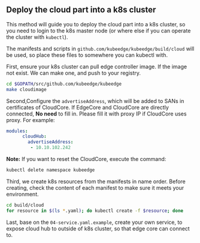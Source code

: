 ##  Deploy the cloud part into a k8s cluster

This method will guide you to deploy the cloud part into a k8s cluster,
so you need to login to the k8s master node (or where else if you can
operate the cluster with `kubectl`).

The manifests and scripts in `github.com/kubeedge/kubeedge/build/cloud`
will be used, so place these files to somewhere you can kubectl with.

First, ensure your k8s cluster can pull edge controller image. If the
image not exist. We can make one, and push to your registry.

```bash
cd $GOPATH/src/github.com/kubeedge/kubeedge
make cloudimage
```

Second,Configure the `advertiseAddress`, which will be added to SANs in certificates of CloudCore. If EdgeCore and CloudCore are directly connected, **No need** to fill in. Please fill it with proxy IP if CloudCore uses proxy. For example:

```yaml
modules:
      cloudHub:
        advertiseAddress:
         - 10.10.102.242
```


**Note:** If you want to reset the CloudCore, execute the command:

```bash
kubectl delete namespace kubeedge
```


Third, we create k8s resources from the manifests in name order. Before
creating, check the content of each manifest to make sure it meets your
environment.

```bash
cd build/cloud
for resource in $(ls *.yaml); do kubectl create -f $resource; done
```

Last, base on the `04-service.yaml.example`, create your own service,
to expose cloud hub to outside of k8s cluster, so that edge core can
connect to.
